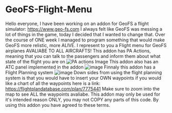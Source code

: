 # GeoFS-Flight-Menu

Hello everyone, I have been working on an addon for GeoFS a flight simulator: https://www.geo-fs.com
I always felt like GeoFS was messing a lot of things in the game, today I decided that I wanted to change that. Over the course of ONE week I managed to program something that would make GeoFS more relistic, more ALIVE. I represent to you a Flight menu for GeoFS airplanes
AVALIABE TO ALL AIRCRAFTS!
This addon has PA Actions, meaning that you can talk to the passengers and inform them about what state of the flight you are on
![PA actions Image](https://github.com/YousofAbdelrehim/GeoFS-Flight-Menu/assets/157152463/65856ace-df61-4ff2-ad8a-03b56216e5c1)
This addon also has an ATC panel implemented in the addon
![image](https://github.com/YousofAbdelrehim/GeoFS-Flight-Menu/assets/157152463/7ffe0a84-ad1d-4a7e-9be0-4c7c8911a85c)
Finnaly this addon has a Flight Planning system 
![image](https://github.com/YousofAbdelrehim/GeoFS-Flight-Menu/assets/157152463/071f02bc-ad19-49b3-be80-2e115090cbd7)
Down sides from using the flight planning system is that you would have to insert your OWN waypoints if you would like a chart of all the waypoints here is a link: https://flightplandatabase.com/plan/7775441 Make sure to zoom into the map to see ALL the waypoints avaliabe.
This addon may only be used for it's intended reason ONLY, you may not COPY any parts of this code. By using this addon you have agreed to these terms.

